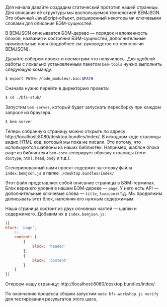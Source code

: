 Для начала давайте создадим статический прототип нашей страницы. Для описания её структуры мы воспользуемся технологией BEMJSON. Это обычный JavaScript-объект, расширенный некоторыми ключевыми словами для описания БЭМ-сущностей.

В BEMJSON описывается БЭМ-дерево — порядок и вложенность блоков, названия и состояния БЭМ-сущностей, дополнительные произвольные поля (подробнее см. руководство по технологии BEMJSON).

Давайте соберем проект и посмотрим что получилось. Для удобной работы с локально установленным пакетом `bem-tools` нужно выполнить следующую команду:

```bash
$ export PATH=./node_modules/.bin:$PATH
```

Сначала нужно перейти в директорию проекта:

```bash
$ cd ./bfs-stub/
```

Запустим `bem server`, который будет запускать пересборку при каждом запросе из браузера.

```bash
$ bem server
```

Теперь собранную страницу можно открыть по адресу: http://localhost:8080/desktop.bundles/index/. В исходном коде страницы видно HTML-код, который мы пока не писали. Это потому, что используются шаблоны из наших библиотек. Например, шаблон блока page из библиотеки `bem-core` генерирует обвязку страницы (теги `doctype`, `html`, `head`, `body` и т.д.).

Сгенерированный нами проект содержит заготовку файла `index.bemjson.js` в папке `./desktop.bundles/index/`

Этот файл представляет собой описание страницы в БЭМ-терминах. Блок верхнего уровня в нашем БЭМ-дереве — `page`. У него есть API — дополнительные ключевые слова — `title`, `favicon` и т.д. Мы продолжим дописывать этот блок, наполняя его нужным содержимым.

Наша страница состоит из двух основных частей — шапки и содержимого. Добавим их в `index.bemjson.js`:

```js
({
block: 'page',
    //...
    content: [
        {
            block: 'header'
        },
        {
            block: 'content'
        }
    ]
})
```

Откроем нашу страницу: http://localhost:8080/desktop.bundles/index/

По окончанию процесса сборки запустим `node bfs-workshop.js verify` для тестирования результатов этого шага.

